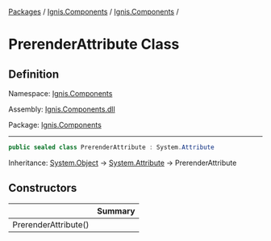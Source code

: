 [Packages](../../README.md) / [Ignis.Components](../README.md) / [Ignis.Components](README.md) /

# PrerenderAttribute Class

## Definition

Namespace: [Ignis.Components](README.md)

Assembly: [Ignis.Components.dll](../README.md)

Package: [Ignis.Components](https://www.nuget.org/packages/Ignis.Components)

---

```csharp
public sealed class PrerenderAttribute : System.Attribute
```

Inheritance: [System.Object](https://learn.microsoft.com/en-us/dotnet/api/System.Object) → [System.Attribute](https://learn.microsoft.com/en-us/dotnet/api/System.Attribute) → PrerenderAttribute

## Constructors

|                      | Summary |
| -------------------- | ------- |
| PrerenderAttribute() |         |
